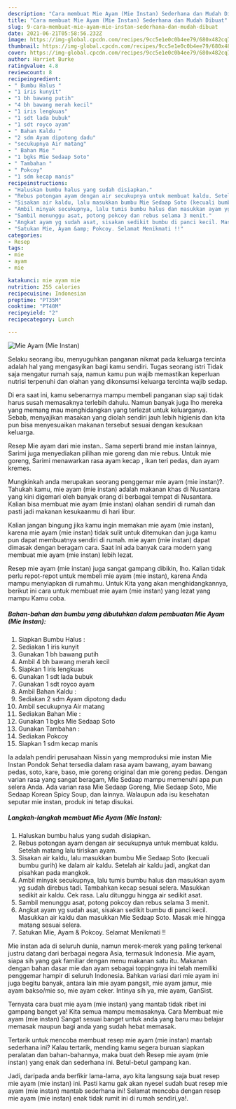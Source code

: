 ```yaml
---
description: "Cara membuat Mie Ayam (Mie Instan) Sederhana dan Mudah Dibuat"
title: "Cara membuat Mie Ayam (Mie Instan) Sederhana dan Mudah Dibuat"
slug: 9-cara-membuat-mie-ayam-mie-instan-sederhana-dan-mudah-dibuat
date: 2021-06-21T05:58:56.232Z
image: https://img-global.cpcdn.com/recipes/9cc5e1e0c0b4ee79/680x482cq70/mie-ayam-mie-instan-foto-resep-utama.jpg
thumbnail: https://img-global.cpcdn.com/recipes/9cc5e1e0c0b4ee79/680x482cq70/mie-ayam-mie-instan-foto-resep-utama.jpg
cover: https://img-global.cpcdn.com/recipes/9cc5e1e0c0b4ee79/680x482cq70/mie-ayam-mie-instan-foto-resep-utama.jpg
author: Harriet Burke
ratingvalue: 4.8
reviewcount: 8
recipeingredient:
- " Bumbu Halus "
- "1 iris kunyit"
- "1 bh bawang putih"
- "4 bh bawang merah kecil"
- "1 iris lengkuas"
- "1 sdt lada bubuk"
- "1 sdt royco ayam"
- " Bahan Kaldu "
- "2 sdm Ayam dipotong dadu"
- "secukupnya Air matang"
- " Bahan Mie "
- "1 bgks Mie Sedaap Soto"
- " Tambahan "
- " Pokcoy"
- "1 sdm kecap manis"
recipeinstructions:
- "Haluskan bumbu halus yang sudah disiapkan."
- "Rebus potongan ayam dengan air secukupnya untuk membuat kaldu. Setelah matang lalu tiriskan ayam."
- "Sisakan air kaldu, lalu masukkan bumbu Mie Sedaap Soto (kecuali bumbu gurih) ke dalam air kaldu. Setelah air kaldu jadi, angkat dan pisahkan pada mangkok."
- "Ambil minyak secukupnya, lalu tumis bumbu halus dan masukkan ayam yg sudah direbus tadi. Tambahkan kecap sesuai selera. Masukkan sedikit air kaldu. Cek rasa. Lalu ditunggu hingga air sedikit asat."
- "Sambil menunggu asat, potong pokcoy dan rebus selama 3 menit."
- "Angkat ayam yg sudah asat, sisakan sedikit bumbu di panci kecil. Masukkan air kaldu dan masukkan Mie Sedaap Soto. Masak mie hingga matang sesuai selera."
- "Satukan Mie, Ayam &amp; Pokcoy. Selamat Menikmati !!"
categories:
- Resep
tags:
- mie
- ayam
- mie

katakunci: mie ayam mie 
nutrition: 255 calories
recipecuisine: Indonesian
preptime: "PT35M"
cooktime: "PT40M"
recipeyield: "2"
recipecategory: Lunch

---
```



![Mie Ayam (Mie Instan)](https://img-global.cpcdn.com/recipes/9cc5e1e0c0b4ee79/680x482cq70/mie-ayam-mie-instan-foto-resep-utama.jpg)

Selaku seorang ibu, menyuguhkan panganan nikmat pada keluarga tercinta adalah hal yang mengasyikan bagi kamu sendiri. Tugas seorang istri Tidak saja mengatur rumah saja, namun kamu pun wajib memastikan keperluan nutrisi terpenuhi dan olahan yang dikonsumsi keluarga tercinta wajib sedap.

Di era  saat ini, kamu sebenarnya mampu membeli panganan siap saji tidak harus susah memasaknya terlebih dahulu. Namun banyak juga lho mereka yang memang mau menghidangkan yang terlezat untuk keluarganya. Sebab, menyajikan masakan yang diolah sendiri jauh lebih higienis dan kita pun bisa menyesuaikan makanan tersebut sesuai dengan kesukaan keluarga. 

Resep Mie ayam dari mie instan.. Sama seperti brand mie instan lainnya, Sarimi juga menyediakan pilihan mie goreng dan mie rebus. Untuk mie goreng, Sarimi menawarkan rasa ayam kecap , ikan teri pedas, dan ayam kremes.

Mungkinkah anda merupakan seorang penggemar mie ayam (mie instan)?. Tahukah kamu, mie ayam (mie instan) adalah makanan khas di Nusantara yang kini digemari oleh banyak orang di berbagai tempat di Nusantara. Kalian bisa membuat mie ayam (mie instan) olahan sendiri di rumah dan pasti jadi makanan kesukaanmu di hari libur.

Kalian jangan bingung jika kamu ingin memakan mie ayam (mie instan), karena mie ayam (mie instan) tidak sulit untuk ditemukan dan juga kamu pun dapat membuatnya sendiri di rumah. mie ayam (mie instan) dapat dimasak dengan beragam cara. Saat ini ada banyak cara modern yang membuat mie ayam (mie instan) lebih lezat.

Resep mie ayam (mie instan) juga sangat gampang dibikin, lho. Kalian tidak perlu repot-repot untuk membeli mie ayam (mie instan), karena Anda mampu menyiapkan di rumahmu. Untuk Kita yang akan menghidangkannya, berikut ini cara untuk membuat mie ayam (mie instan) yang lezat yang mampu Kamu coba.

<!--inarticleads1-->

##### Bahan-bahan dan bumbu yang dibutuhkan dalam pembuatan Mie Ayam (Mie Instan):

1. Siapkan  Bumbu Halus :
1. Sediakan 1 iris kunyit
1. Gunakan 1 bh bawang putih
1. Ambil 4 bh bawang merah kecil
1. Siapkan 1 iris lengkuas
1. Gunakan 1 sdt lada bubuk
1. Gunakan 1 sdt royco ayam
1. Ambil  Bahan Kaldu :
1. Sediakan 2 sdm Ayam dipotong dadu
1. Ambil secukupnya Air matang
1. Sediakan  Bahan Mie :
1. Gunakan 1 bgks Mie Sedaap Soto
1. Gunakan  Tambahan :
1. Sediakan  Pokcoy
1. Siapkan 1 sdm kecap manis


Ia adalah pendiri perusahaan Nissin yang memproduksi mie instan Mie Instan Pondok Sehat tersedia dalam rasa ayam bawang, ayam bawang pedas, soto, kare, baso, mie goreng original dan mie goreng pedas. Dengan varian rasa yang sangat beragam, Mie Sedaap mampu memenuhi apa pun selera Anda. Ada varian rasa Mie Sedaap Goreng, Mie Sedaap Soto, Mie Sedaap Korean Spicy Soup, dan lainnya. Walaupun ada isu kesehatan seputar mie instan, produk ini tetap disukai. 

<!--inarticleads2-->

##### Langkah-langkah membuat Mie Ayam (Mie Instan):

1. Haluskan bumbu halus yang sudah disiapkan.
1. Rebus potongan ayam dengan air secukupnya untuk membuat kaldu. Setelah matang lalu tiriskan ayam.
1. Sisakan air kaldu, lalu masukkan bumbu Mie Sedaap Soto (kecuali bumbu gurih) ke dalam air kaldu. Setelah air kaldu jadi, angkat dan pisahkan pada mangkok.
1. Ambil minyak secukupnya, lalu tumis bumbu halus dan masukkan ayam yg sudah direbus tadi. Tambahkan kecap sesuai selera. Masukkan sedikit air kaldu. Cek rasa. Lalu ditunggu hingga air sedikit asat.
1. Sambil menunggu asat, potong pokcoy dan rebus selama 3 menit.
1. Angkat ayam yg sudah asat, sisakan sedikit bumbu di panci kecil. Masukkan air kaldu dan masukkan Mie Sedaap Soto. Masak mie hingga matang sesuai selera.
1. Satukan Mie, Ayam &amp; Pokcoy. Selamat Menikmati !!


Mie instan ada di seluruh dunia, namun merek-merek yang paling terkenal justru datang dari berbagai negara Asia, termasuk Indonesia. Mie ayam, siapa sih yang gak familiar dengan menu makanan satu itu. Makanan dengan bahan dasar mie dan ayam sebagai toppingnya ini telah memiliki penggemar hampir di seluruh Indonesia. Bahkan variasi dari mie ayam ini juga begitu banyak, antara lain mie ayam pangsit, mie ayam jamur, mie ayam bakso/mie so, mie ayam ceker. Intinya sih ya, mie ayam, GanSist. 

Ternyata cara buat mie ayam (mie instan) yang mantab tidak ribet ini gampang banget ya! Kita semua mampu memasaknya. Cara Membuat mie ayam (mie instan) Sangat sesuai banget untuk anda yang baru mau belajar memasak maupun bagi anda yang sudah hebat memasak.

Tertarik untuk mencoba membuat resep mie ayam (mie instan) mantab sederhana ini? Kalau tertarik, mending kamu segera buruan siapkan peralatan dan bahan-bahannya, maka buat deh Resep mie ayam (mie instan) yang enak dan sederhana ini. Betul-betul gampang kan. 

Jadi, daripada anda berfikir lama-lama, ayo kita langsung saja buat resep mie ayam (mie instan) ini. Pasti kamu gak akan nyesel sudah buat resep mie ayam (mie instan) mantab sederhana ini! Selamat mencoba dengan resep mie ayam (mie instan) enak tidak rumit ini di rumah sendiri,ya!.

